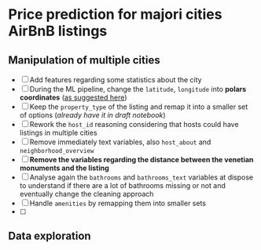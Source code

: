 # Price prediction for majori cities AirBnB listings

## Manipulation of multiple cities

- [ ] Add features regarding some statistics about the city
- [ ] During the ML pipeline, change the `latitude`, `longitude` into **polars coordinates** ([as suggested here](https://stackoverflow.com/questions/61572370/dealing-with-longitude-and-latitude-in-feature-engineering))
- [ ] Keep the `property_type` of the listing and remap it into a smaller set of options (*already have it in draft notebook*)
- [ ] Rework the `host_id` reasoning considering that hosts could have listings in multiple cities
- [ ] Remove immediately text variables, also `host_about` and `neighborhood_overview`
- [ ] **Remove the variables regarding the distance between the venetian monuments and the listing**
- [ ] Analyse again the `bathrooms` and `bathrooms_text` variables at dispose to understand if there are a lot of bathrooms missing or not and eventually change the cleaning approach
- [ ] Handle `amenities` by remapping them into smaller sets
- [ ] 

## Data exploration


